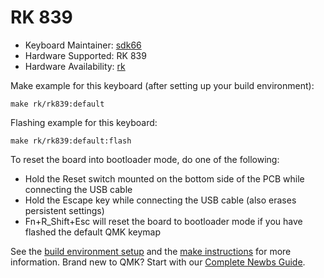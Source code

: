 # RK 839

* Keyboard Maintainer: [sdk66](https://github.com/sdk66)
* Hardware Supported: RK 839
* Hardware Availability: [rk](https://www.shenzhenhangsheng.com)

Make example for this keyboard (after setting up your build environment):

    make rk/rk839:default
        
Flashing example for this keyboard:

    make rk/rk839:default:flash

To reset the board into bootloader mode, do one of the following:

* Hold the Reset switch mounted on the bottom side of the PCB while connecting the USB cable
* Hold the Escape key while connecting the USB cable (also erases persistent settings)
* Fn+R_Shift+Esc will reset the board to bootloader mode if you have flashed the default QMK keymap

See the [build environment setup](https://docs.qmk.fm/#/getting_started_build_tools) and the [make instructions](https://docs.qmk.fm/#/getting_started_make_guide) for more information. Brand new to QMK? Start with our [Complete Newbs Guide](https://docs.qmk.fm/#/newbs).

